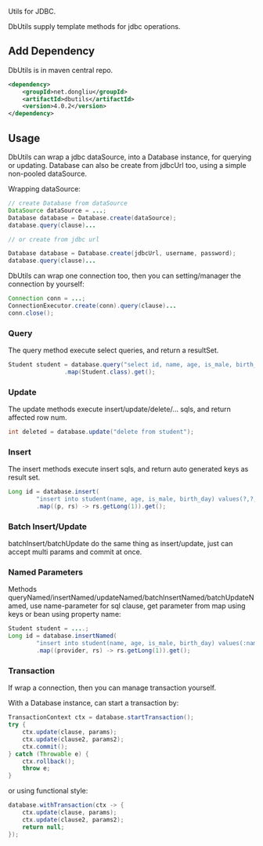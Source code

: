 Utils for JDBC.

DbUtils supply template methods for jdbc operations.

## Add Dependency

DbUtils is in maven central repo.

```xml
<dependency>
    <groupId>net.dongliu</groupId>
    <artifactId>dbutils</artifactId>
    <version>4.0.2</version>
</dependency>

```

## Usage

DbUtils can wrap a jdbc dataSource, into a Database instance, for querying or updating.
Database can also be create from jdbcUrl too, using a simple non-pooled dataSource.

Wrapping dataSource:

```java
// create Database from dataSource
DataSource dataSource = ...;
Database database = Database.create(dataSource);
database.query(clause)...

// or create from jdbc url

Database database = Database.create(jdbcUrl, username, password);
database.query(clause)...
```

DbUtils can wrap one connection too, then you can setting/manager the connection by yourself:

```java
Connection conn = ...;
ConnectionExecutor.create(conn).query(clause)...
conn.close();
```

### Query

The query method execute select queries, and return a resultSet.

```java
Student student = database.query("select id, name, age, is_male, birth_day from student where id=?", 1L)
                .map(Student.class).get();
```

### Update

The update methods execute insert/update/delete/... sqls, and return affected row num.

```java
int deleted = database.update("delete from student");
```

### Insert

The insert methods execute insert sqls, and return auto generated keys as result set.

```java
Long id = database.insert(
        "insert into student(name, age, is_male, birth_day) values(?,?,?,?)", name, age, true, birthDay)
        .map((p, rs) -> rs.getLong(1)).get();
```

### Batch Insert/Update

batchInsert/batchUpdate do the same thing as insert/update, just can accept multi params and commit at once.

### Named Parameters

Methods queryNamed/insertNamed/updateNamed/batchInsertNamed/batchUpdateNamed, use name-parameter for sql clause, get parameter from map using keys or bean using property name:

```java
Student student = ....;
Long id = database.insertNamed(
        "insert into student(name, age, is_male, birth_day) values(:name,:age,:isMale,:birthDay)", student)
        .map((provider, rs) -> rs.getLong(1)).get();

```

### Transaction

If wrap a connection, then you can manage transaction yourself.

With a Database instance, can start a transaction by:
```java
TransactionContext ctx = database.startTransaction();
try {
    ctx.update(clause, params);
    ctx.update(clause2, params2);
    ctx.commit();
} catch (Throwable e) {
    ctx.rollback();
    throw e;
}
```

or using functional style:

```java
database.withTransaction(ctx -> {
    ctx.update(clause, params);
    ctx.update(clause2, params2);
    return null;
});
```
